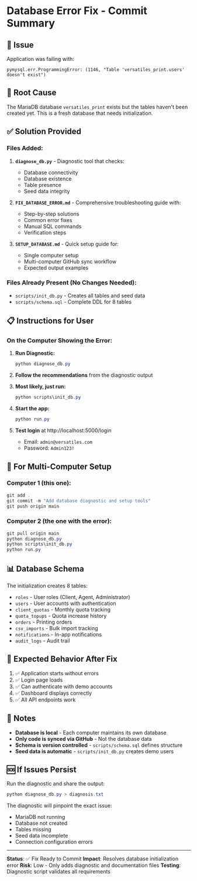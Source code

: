# Database Error Fix - Commit Summary

## 🐛 Issue
Application was failing with:
```
pymysql.err.ProgrammingError: (1146, "Table 'versatiles_print.users' doesn't exist")
```

## 🔧 Root Cause
The MariaDB database `versatiles_print` exists but the tables haven't been created yet. This is a fresh database that needs initialization.

## ✅ Solution Provided

### Files Added:
1. **`diagnose_db.py`** - Diagnostic tool that checks:
   - Database connectivity
   - Database existence
   - Table presence
   - Seed data integrity
   
2. **`FIX_DATABASE_ERROR.md`** - Comprehensive troubleshooting guide with:
   - Step-by-step solutions
   - Common error fixes
   - Manual SQL commands
   - Verification steps

3. **`SETUP_DATABASE.md`** - Quick setup guide for:
   - Single computer setup
   - Multi-computer GitHub sync workflow
   - Expected output examples

### Files Already Present (No Changes Needed):
- `scripts/init_db.py` - Creates all tables and seed data
- `scripts/schema.sql` - Complete DDL for 8 tables

## 📋 Instructions for User

### On the Computer Showing the Error:

1. **Run Diagnostic:**
   ```powershell
   python diagnose_db.py
   ```

2. **Follow the recommendations** from the diagnostic output

3. **Most likely, just run:**
   ```powershell
   python scripts\init_db.py
   ```

4. **Start the app:**
   ```powershell
   python run.py
   ```

5. **Test login** at http://localhost:5000/login
   - Email: `admin@versatiles.com`
   - Password: `Admin123!`

## 🔄 For Multi-Computer Setup

### Computer 1 (this one):
```powershell
git add .
git commit -m "Add database diagnostic and setup tools"
git push origin main
```

### Computer 2 (the one with the error):
```powershell
git pull origin main
python diagnose_db.py
python scripts\init_db.py
python run.py
```

## 📊 Database Schema

The initialization creates 8 tables:
- `roles` - User roles (Client, Agent, Administrator)
- `users` - User accounts with authentication
- `client_quotas` - Monthly quota tracking
- `quota_topups` - Quota increase history
- `orders` - Printing orders
- `csv_imports` - Bulk import tracking
- `notifications` - In-app notifications
- `audit_logs` - Audit trail

## 🎯 Expected Behavior After Fix

1. ✅ Application starts without errors
2. ✅ Login page loads
3. ✅ Can authenticate with demo accounts
4. ✅ Dashboard displays correctly
5. ✅ All API endpoints work

## 📝 Notes

- **Database is local** - Each computer maintains its own database
- **Only code is synced via GitHub** - Not the database data
- **Schema is version controlled** - `scripts/schema.sql` defines structure
- **Seed data is automatic** - `scripts/init_db.py` creates demo users

## 🆘 If Issues Persist

Run the diagnostic and share the output:
```powershell
python diagnose_db.py > diagnosis.txt
```

The diagnostic will pinpoint the exact issue:
- MariaDB not running
- Database not created
- Tables missing
- Seed data incomplete
- Connection configuration errors

---

**Status**: ✅ Fix Ready to Commit
**Impact**: Resolves database initialization error
**Risk**: Low - Only adds diagnostic and documentation files
**Testing**: Diagnostic script validates all requirements
